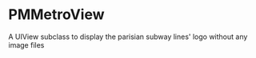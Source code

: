 PMMetroView
===========

A UIView subclass to display the parisian subway lines' logo without any image files
